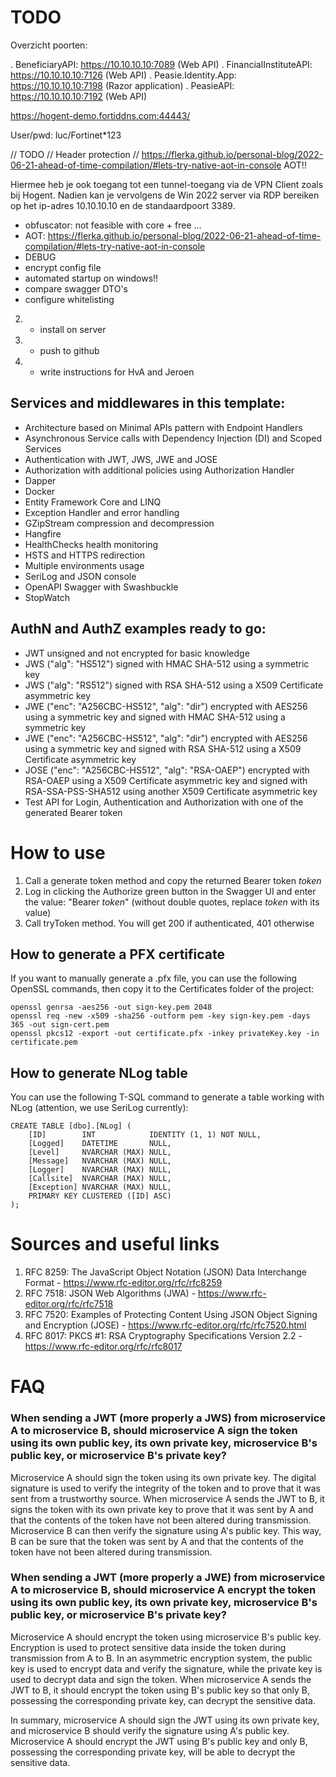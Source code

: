 # TODO

Overzicht poorten:

. BeneficiaryAPI: https://10.10.10.10:7089 (Web API)
. FinancialInstituteAPI: https://10.10.10.10:7126 (Web API)
. Peasie.Identity.App: https://10.10.10.10:7198 (Razor application)
. PeasieAPI: https://10.10.10.10:7192 (Web API)

https://hogent-demo.fortiddns.com:44443/

User/pwd: luc/Fortinet*123


// TODO
// Header protection
// https://flerka.github.io/personal-blog/2022-06-21-ahead-of-time-compilation/#lets-try-native-aot-in-console AOT!!

Hiermee heb je ook toegang tot een tunnel-toegang via de VPN Client zoals bij Hogent. Nadien kan je vervolgens de Win 2022 server via RDP bereiken op het ip-adres 10.10.10.10 en de standaardpoort 3389.

- obfuscator: not feasible with core + free ... 
- AOT: https://flerka.github.io/personal-blog/2022-06-21-ahead-of-time-compilation/#lets-try-native-aot-in-console
- DEBUG
- encrypt config file
- automated startup on windows!!
- compare swagger DTO's
- configure whitelisting
2. - install on server
1. - push to github
3. - write instructions for HvA and Jeroen

## Services and middlewares in this template:  
- Architecture based on Minimal APIs pattern with Endpoint Handlers  
- Asynchronous Service calls with Dependency Injection (DI) and Scoped Services  
- Authentication with JWT, JWS, JWE and JOSE  
- Authorization with additional policies using Authorization Handler  
- Dapper  
- Docker  
- Entity Framework Core and LINQ  
- Exception Handler and error handling  
- GZipStream compression and decompression  
- Hangfire  
- HealthChecks health monitoring  
- HSTS and HTTPS redirection  
- Multiple environments usage  
- SeriLog and JSON console  
- OpenAPI Swagger with Swashbuckle  
- StopWatch  

## AuthN and AuthZ examples ready to go:  
- JWT unsigned and not encrypted for basic knowledge  
- JWS ("alg": "HS512") signed with HMAC SHA-512 using a symmetric key  
- JWS ("alg": "RS512") signed with RSA SHA-512 using a X509 Certificate asymmetric key  
- JWE ("enc": "A256CBC-HS512", "alg": "dir") encrypted with AES256 using a symmetric key and signed with HMAC SHA-512 using a symmetric key  
- JWE ("enc": "A256CBC-HS512", "alg": "dir") encrypted with AES256 using a symmetric key and signed with RSA SHA-512 using a X509 Certificate asymmetric key  
- JOSE ("enc": "A256CBC-HS512", "alg": "RSA-OAEP") encrypted with RSA-OAEP using a X509 Certificate asymmetric key and signed with RSA-SSA-PSS-SHA512 using another X509 Certificate asymmetric key  
- Test API for Login, Authentication and Authorization with one of the generated Bearer token  
  
# How to use
1. Call a generate token method and copy the returned Bearer token *token*  
2. Log in clicking the Authorize green button in the Swagger UI and enter the value: "Bearer *token*" (without double quotes, replace *token* with its value)  
3. Call tryToken method. You will get 200 if authenticated, 401 otherwise  

## How to generate a PFX certificate
If you want to manually generate a .pfx file, you can use the following OpenSSL commands, then copy it to the Certificates folder of the project:  

```
openssl genrsa -aes256 -out sign-key.pem 2048  
openssl req -new -x509 -sha256 -outform pem -key sign-key.pem -days 365 -out sign-cert.pem  
openssl pkcs12 -export -out certificate.pfx -inkey privateKey.key -in certificate.pem  
```

## How to generate NLog table  
You can use the following T-SQL command to generate a table working with NLog (attention, we use SeriLog currently):  

```
CREATE TABLE [dbo].[NLog] (
    [ID]        INT            IDENTITY (1, 1) NOT NULL,
    [Logged]    DATETIME       NULL,
    [Level]     NVARCHAR (MAX) NULL,
    [Message]   NVARCHAR (MAX) NULL,
    [Logger]    NVARCHAR (MAX) NULL,
    [Callsite]  NVARCHAR (MAX) NULL,
    [Exception] NVARCHAR (MAX) NULL,
    PRIMARY KEY CLUSTERED ([ID] ASC)
);
```

# Sources and useful links
1. RFC 8259: The JavaScript Object Notation (JSON) Data Interchange Format - https://www.rfc-editor.org/rfc/rfc8259
2. RFC 7518: JSON Web Algorithms (JWA) - https://www.rfc-editor.org/rfc/rfc7518  
3. RFC 7520: Examples of Protecting Content Using JSON Object Signing and Encryption (JOSE) - https://www.rfc-editor.org/rfc/rfc7520.html
4. RFC 8017: PKCS #1: RSA Cryptography Specifications Version 2.2 - https://www.rfc-editor.org/rfc/rfc8017

# FAQ
### When sending a JWT (more properly a JWS) from microservice A to microservice B, should microservice A sign the token using its own public key, its own private key, microservice B's public key, or microservice B's private key?

Microservice A should sign the token using its own private key. The digital signature is used to verify the integrity of the token and to prove that it was sent from a trustworthy source. When microservice A sends the JWT to B, it signs the token with its own private key to prove that it was sent by A and that the contents of the token have not been altered during transmission. Microservice B can then verify the signature using A's public key. This way, B can be sure that the token was sent by A and that the contents of the token have not been altered during transmission.

### When sending a JWT (more properly a JWE) from microservice A to microservice B, should microservice A encrypt the token using its own public key, its own private key, microservice B's public key, or microservice B's private key?

Microservice A should encrypt the token using microservice B's public key. Encryption is used to protect sensitive data inside the token during transmission from A to B. In an asymmetric encryption system, the public key is used to encrypt data and verify the signature, while the private key is used to decrypt data and sign the token. When microservice A sends the JWT to B, it should encrypt the token using B's public key so that only B, possessing the corresponding private key, can decrypt the sensitive data.

In summary, microservice A should sign the JWT using its own private key, and microservice B should verify the signature using A's public key. Microservice A should encrypt the JWT using B's public key and only B, possessing the corresponding private key, will be able to decrypt the sensitive data.
